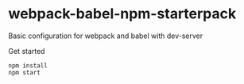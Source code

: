 # webpack-babel-npm-starterpack
Basic configuration for webpack and babel with dev-server

Get started

```
npm install
npm start
```
